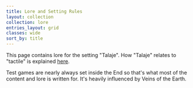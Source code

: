 ```yaml
---
title: Lore and Setting Rules
layout: collection
collection: lore
entries_layout: grid
classes: wide
sort_by: title
---
```


This page contains lore for the setting "Talaje". How "Talaje" relates to "tactile" is explained [here](../../about/#what-is-all-this).

Test games are nearly always set inside the End so that's what most of the content and lore is written for. It's heavily influenced by Veins of the Earth.